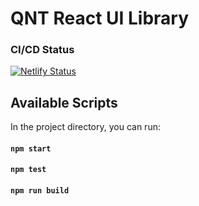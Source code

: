 # QNT React UI Library 

### CI/CD Status
[![Netlify Status](https://api.netlify.com/api/v1/badges/0481d277-e9e2-4dd6-9ae6-c0c93e038f2d/deploy-status)](https://app.netlify.com/sites/qnt-ui/deploys)


## Available Scripts

In the project directory, you can run:

#### `npm start`
#### `npm test`
#### `npm run build`
